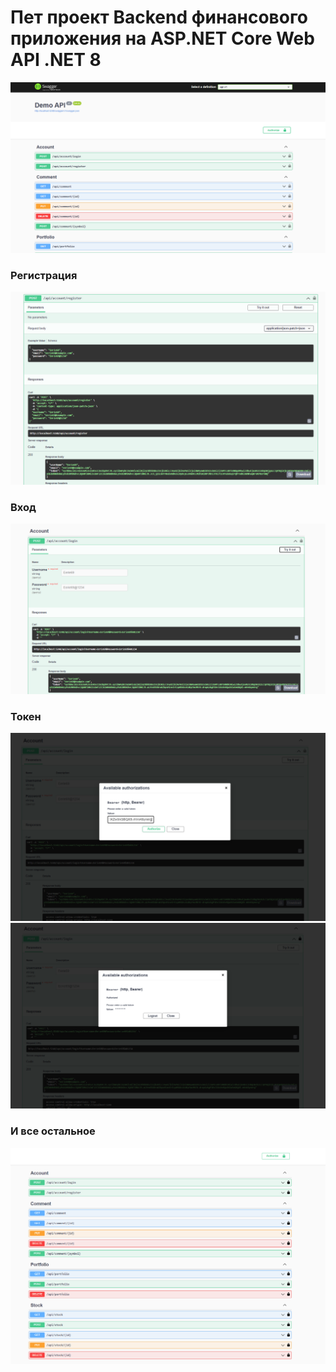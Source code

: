 # Пет проект Backend финансового приложения на ASP.NET Core Web API .NET 8 
![](Image\image-01.png)

### Регистрация
![](Image\image-02.png)

### Вход
![](Image\image-03.png)

### Токен
![](Image\image-04.png)
![](Image\image-05.png)

### И все остальное
![](Image\image-06.png)